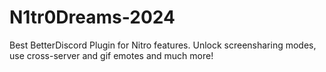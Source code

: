# N1tr0Dreams-2024
Best BetterDiscord Plugin for Nitro features. Unlock screensharing modes, use cross-server and gif emotes and much more!
